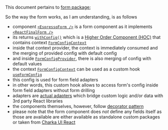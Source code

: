 <!-- TODO: finish me -->

This document pertains to [form package](../packages/form/package.json);

So the way the form works, as I am understanding, is as follows

-   component [`<EspressoForm />`](../packages/form/src/EspressoForm.tsx) is a form component as it implements [`<ReactFinalForm />`](https://www.npmjs.com/package/react-final-form)
-   its returns [`withConfig()`](../packages/form/src/context/withConfig.tsx) which is a [Higher Order Component (HOC)](https://legacy.reactjs.org/docs/higher-order-components.html) that contains context [`FormConfigContext`](../packages/form/src/context/ConfigProvider.tsx)
-   inside that context provider, the context is immediately consumed and the merging of provided config with default config
-   and inside [`FormConfigProvider`](../packages/form/src/context/ConfigProvider.tsx), there is also merging of config with default values
-   the context [`FormConfigContext`](../packages/form/src/context/ConfigProvider.tsx) can be used as a custom hook [`useFormConfig`](../packages/form/src/hooks/useFormConfig.ts)
-   this config is used for form field adapters
-   in other words, this custom hook allows to access form's config inside form field adapters without form drilling
-   adapters are [actual adapters](https://refactoring.guru/design-patterns/adapter) which bridge custom logic and/or data with 3rd party React libraries
-   the components themselves, however, follow [decorator pattern](https://refactoring.guru/design-patterns/decorator)
-   please note that the form component does _not_ define any fields itself as those are available are either available as standalone custom packages or taken from [Charka UI React](https://www.npmjs.com/package/@chakra-ui/react)

<!-- TODO: there are adapters inside the form package but there is also a standalone packaged called 'adapters'??? -->

<!-- TODO: there is also 'ee-components' package ??? What does it do??? -->
